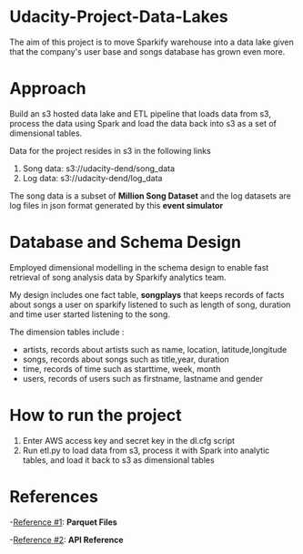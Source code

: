# Udacity-Project-Data-Lakes

The aim of this project is to move Sparkify warehouse into a data lake given that the company's user base and songs database has grown even more. 

# Approach 

Build an s3 hosted data lake and ETL pipeline that loads data from s3, process the data using Spark and load the data back into s3 as a set of dimensional tables. 

Data for the project resides in s3 in the following links

<ol>
  <li> Song data: s3://udacity-dend/song_data </li>
  <li> Log data:  s3://udacity-dend/log_data </li>
</ol>

The song data is a subset of [](http://millionsongdataset.com/)**Million Song Dataset** and the log datasets are log files in json format generated by this [](https://github.com/Interana/eventsim)**event simulator**

# Database and Schema Design

Employed dimensional modelling in the schema design to enable fast retrieval of song analysis data by Sparkify analytics team. 

My design includes one fact table, **songplays** that keeps records of facts about songs a user on sparkify listened to such as length of song, duration and time user started listening to the song.

The dimension tables include :
<ul>
  <li>artists, records about artists such as name, location, latitude,longitude</li>
  <li>songs, records about songs such as title,year, duration</li>
  <li>time, records of time such as starttime, week, month</li>
  <li>users, records of users such as firstname, lastname and gender</li>
</ul>

# How to run the project

<ol>
  <li>Enter AWS access key and secret key in the dl.cfg script </li>
  <li>Run etl.py to load data from  s3, process it with Spark into analytic tables, and load it back to s3 as dimensional tables</li>
</ol>

# References 
-[Reference #1](https://spark.apache.org/docs/latest/sql-data-sources-parquet.html): **Parquet Files**

-[Reference #2](http://spark.apache.org/docs/latest/api/python/reference/index.html): **API Reference**

